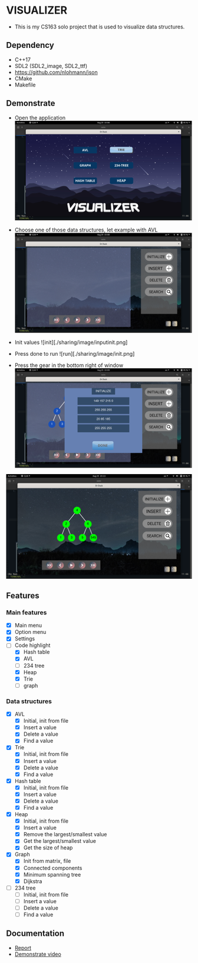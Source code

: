 # VISUALIZER 
- This is my CS163 solo project that is used to visualize data structures.

## Dependency
- C++17
- SDL2 (SDL2_image, SDL2_ttf)
- https://github.com/nlohmann/json
- CMake
- Makefile
## Demonstrate

- Open the application 
![started](./sharing/image/start.png)

- Choose one of those data structures, let example with AVL
![avl](./sharing/image/chooseAVL.png)

- Init values 
![init][./sharing/image/inputinit.png]

- Press done to run
![run][./sharing/image/init.png]

- Press the gear in the bottom right of window
![setting](./sharing/image/inputcustom.png)

![custom](./sharing/image/custom.png)
## Features

### Main features
- [x] Main menu
- [x] Option menu 
- [x] Settings
- [ ] Code highlight
    - [x] Hash table 
    - [x] AVL
    - [ ] 234 tree
    - [x] Heap 
    - [x] Trie
    - [ ] graph
### Data structures 
- [x] AVL 
    - [x] Initial, init from file
    - [x] Insert a value
    - [x] Delete a value 
    - [x] Find a value 
- [x] Trie 
    - [x] Initial, init from file
    - [x] Insert a value
    - [x] Delete a value 
    - [x] Find a value 
- [x] Hash table 
    - [x] Initial, init from file
    - [x] Insert a value
    - [x] Delete a value 
    - [x] Find a value 
- [x] Heap
    - [x] Initial, init from file
    - [x] Insert a value
    - [x] Remove the largest/smallest value
    - [x] Get the largest/smallest value 
    - [x] Get the size of heap 
- [x] Graph
    - [x] Init from matrix, file 
    - [x] Connected components 
    - [x] Minimum spanning tree
    - [x] Dijkstra
- [ ] 234 tree
    - [ ] Initial, init from file
    - [ ] Insert a value
    - [ ] Delete a value 
    - [ ] Find a value 
## Documentation
- [Report](./docs/latex/refman.pdf) 
- [Demonstrate video](https://youtube.com)

